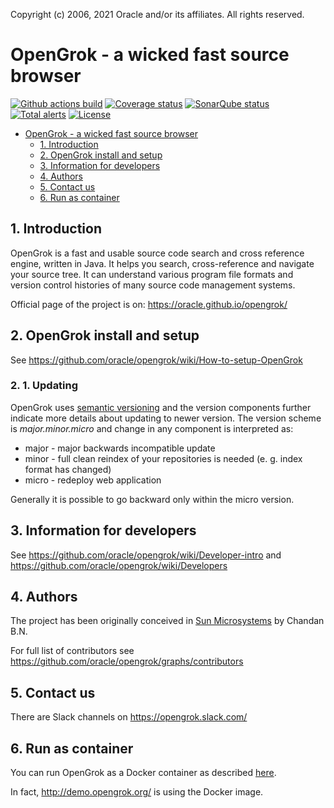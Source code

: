 
Copyright (c) 2006, 2021 Oracle and/or its affiliates. All rights reserved.


# OpenGrok - a wicked fast source browser
[![Github actions build](https://github.com/oracle/opengrok/workflows/Build/badge.svg?branch=master)](https://github.com/oracle/opengrok/actions)
[![Coverage status](https://coveralls.io/repos/oracle/opengrok/badge.svg?branch=master)](https://coveralls.io/r/oracle/opengrok?branch=master)
[![SonarQube status](https://sonarcloud.io/api/project_badges/measure?project=org.opengrok%3Aopengrok-top&metric=alert_status)](https://sonarcloud.io/dashboard?id=org.opengrok%3Aopengrok-top)
[![Total alerts](https://img.shields.io/lgtm/alerts/g/oracle/opengrok.svg?logo=lgtm&logoWidth=18)](https://lgtm.com/projects/g/oracle/opengrok/alerts/)
[![License](https://img.shields.io/badge/License-CDDL%201.0-blue.svg)](https://opensource.org/licenses/CDDL-1.0)

- [OpenGrok - a wicked fast source browser](#opengrok---a-wicked-fast-source-browser)
  - [1. Introduction](#1-introduction)
  - [2. OpenGrok install and setup](#2-opengrok-install-and-setup)
  - [3. Information for developers](#3-information-for-developers)
  - [4. Authors](#4-authors)
  - [5. Contact us](#5-contact-us)
  - [6. Run as container](#6-run-as-container)

## 1. Introduction

OpenGrok is a fast and usable source code search and cross reference
engine, written in Java. It helps you search, cross-reference and navigate
your source tree. It can understand various program file formats and
version control histories of many source code management systems.

Official page of the project is on:
<https://oracle.github.io/opengrok/>

## 2. OpenGrok install and setup

See https://github.com/oracle/opengrok/wiki/How-to-setup-OpenGrok

### 2. 1. Updating

OpenGrok uses [semantic versioning](https://semver.org/) and the version components further indicate more details about updating to newer version. The version scheme is *major.minor.micro* and change in any component is interpreted as:

 - major - major backwards incompatible update
 - minor - full clean reindex of your repositories is needed (e. g. index format has changed)
 - micro - redeploy web application

Generally it is possible to go backward only within the micro version.

## 3. Information for developers

See https://github.com/oracle/opengrok/wiki/Developer-intro and https://github.com/oracle/opengrok/wiki/Developers

## 4. Authors

The project has been originally conceived in [Sun Microsystems](https://en.wikipedia.org/wiki/Sun_Microsystems) by Chandan B.N.

For full list of contributors see https://github.com/oracle/opengrok/graphs/contributors

## 5. Contact us

There are Slack channels on https://opengrok.slack.com/

## 6. Run as container

You can run OpenGrok as a Docker container as described [here](docker/README.md).

In fact, http://demo.opengrok.org/ is using the Docker image.
